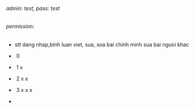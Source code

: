 ###### admin: test, pass: test

###### permission:

-   stt          dang nhap,binh luan          viet, sua, xoa bai chinh minh                 sua bai nguoi khac 

- ​    0 

- ​    1             x

- ​    2             x                              x

- ​    3             x                              x                                               x

- ​   
  

  